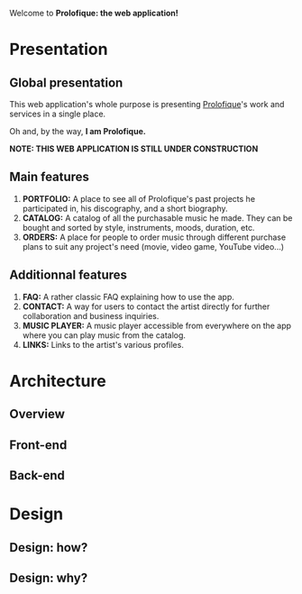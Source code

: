 Welcome to **Prolofique: the web application!**

# Presentation

## Global presentation

This web application's whole purpose is presenting [Prolofique](https://www.youtube.com/channel/UCVpEvxxlkiVtnDQ9RjXGBEQ)'s work and services in a single place.

Oh and, by the way, **I am Prolofique.**

**NOTE: THIS WEB APPLICATION IS STILL UNDER CONSTRUCTION**

## Main features

  1. **PORTFOLIO:** A place to see all of Prolofique's past projects he participated in, his discography, and a short biography.
  2. **CATALOG:** A catalog of all the purchasable music he made. They can be bought and sorted by style, instruments, moods, duration, etc.
  3. **ORDERS:** A place for people to order music through different purchase plans to suit any project's need (movie, video game, YouTube video...)

## Additionnal features

  1. **FAQ:** A rather classic FAQ explaining how to use the app.
  2. **CONTACT:** A way for users to contact the artist directly for further collaboration and business inquiries.
  3. **MUSIC PLAYER:** A music player accessible from everywhere on the app where you can play music from the catalog.
  4. **LINKS:** Links to the artist's various profiles.

# Architecture

## Overview

## Front-end

## Back-end

# Design

## Design: how?

## Design: why?
